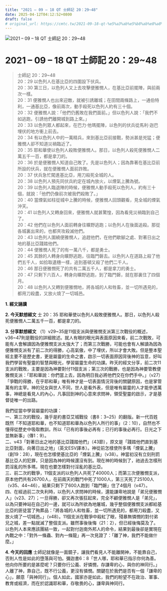 ```yaml
---
title: "2021 – 09 – 18 QT 士師記 20：29~48"
date: 2025-04-12T04:12:52+0800
draft: false
# original_url: https://cmtc.tw/2021-09-18-qt-%e5%a3%ab%e5%b8%ab%e8%a8%98-20%ef%bc%9a2948
---
```


![2021 – 09 – 18 QT 士師記 20：29\~48](/images/qt.jpg   "2021 – 09 – 18 QT 士師記 20：29\~48")

# 2021 – 09 – 18 QT 士師記 20：29\~48

> 士師記 20：29\~48  
> 20：29 以色列人在基比亞的四圍設下伏兵。  
> 20：30 第三日，以色列人又上去攻擊便雅憫人，在基比亞前擺陣，與前兩次一樣。  
> 20：31 便雅憫人也出來迎敵，就被引誘離城；在田間兩條路上，一通伯特利，一通基比亞，像前兩次，動手殺死以色列人約有三十個。  
> 20：32 便雅憫人說：「他們仍舊敗在我們面前。」但以色列人說：「我們不如逃跑，引誘他們離開城到路上來。」  
> 20：33 以色列眾人都起來，在巴力‧他瑪擺陣，以色列的伏兵從馬利‧迦巴埋伏的地方衝上前去。  
> 20：34 有以色列人中的一萬精兵，來到基比亞前接戰，勢派甚是兇猛；便雅憫人卻不知道災禍臨近了。  
> 20：35 耶和華使以色列人殺敗便雅憫人。那日，以色列人殺死便雅憫人二萬五千一百，都是拿刀的。  
> 20：36 於是便雅憫人知道自己敗了。先是以色列人；因為靠著在基比亞前所設的伏兵，就在便雅憫人面前詐敗。  
> 20：37 伏兵急忙闖進基比亞，用刀殺死全城的人。  
> 20：38 以色列人預先同伏兵約定在城內放火，以煙氣上騰為號。  
> 20：39 以色列人臨退陣的時候，便雅憫人動手殺死以色列人，約有三十個，就說：「他們仍像前次被我們殺敗了。」  
> 20：40 當煙氣如柱從城中上騰的時候，便雅憫人回頭觀看，見全城的煙氣沖天。  
> 20：41 以色列人又轉身回來，便雅憫人就甚驚惶，因為看見災禍臨到自己了。  
> 20：42 他們在以色列人面前轉身往曠野逃跑；以色列人在後面追殺。那從各城裏出來的，也都夾攻殺滅他們。  
> 20：43 以色列人圍繞便雅憫人，追趕他們，在他們歇腳之處、對著日出之地的基比亞踐踏他們。  
> 20：44 便雅憫人死了的有一萬八千，都是勇士。  
> 20：45 其餘的人轉身向曠野逃跑，往臨門磐去。以色列人在道路上殺了他們五千人，如拾取遺穗一樣，追到基頓又殺了他們二千人。  
> 20：46 那日便雅憫死了的共有二萬五千人，都是拿刀的勇士。  
> 20：47 只剩下六百人，轉身向曠野逃跑，到了臨門磐，就在那裏住了四個月。  
> 20：48 以色列人又轉到便雅憫地，將各城的人和牲畜，並一切所遇見的，都用刀殺盡，又放火燒了一切城邑。

**1. 經文誦讀**

**2.  今天默想經文**
士 20：35 耶和華使以色列人殺敗便雅憫人。那日，以色列人殺死便雅憫人二萬五千一百，都是拿刀的。

**3. 分享默想經文**
（1）v29\~35是11個支派與便雅憫支派第三次戰役的概述，v36\~47則是戰役的詳細敘述。就人有眼的眼光與表面原因來看，前二次戰敗，可能有人會解讀因為便雅憫支派太強大了；而第三次戰勝，可能也會有人解讀為因為便雅憫支派有了前二次的得勝，心高氣傲，中了埋伏，所以才會大敗。但是整本聖經主要不是歷史書，更是屬靈的生命之書，啟示一切表面原因背後神的旨意，好叫我們學習有聖靈的智慧與眼光，學習屬靈生命的功課。昨天的經文分享，前二次11支派的戰敗，主要是因為神要對付11個支派；第三次的戰勝，也是因為神要管教便雅憫支派：「耶和華說：你們當上去，因為明日我必將他們交在你們手中。」（v27）「爭戰的得勝，在乎耶和華」唯有神才是一切表面情況背後的關鍵原因，也是掌管萬有的主宰。神的兒女與世人不同，世人是看外表，但是唯有屬靈的人才能參透萬事，神總是看見人的內心，凡事回到神的心意來求問神，領受聖靈的啟示，才是基督徒唯一的出路。

我們從當中學習屬靈的功課：  
一、第三次的戰役，幾乎是約書亞艾城戰役（書8：3\~25）的翻版。新一代百姓既然「不知道耶和華，也不知道耶和華為以色列人所行的事」（2：10），自然也不懂得從歷史中吸取教訓，所以「已有的事後必再有；已行的事後必再行。日光之下並無新事」（傳1：9）。  
二、v43「對著日出之地的基比亞踐踏他們」（43節），原文是「踐踏他們直到基比亞對面，向著日出之地」（英文ESV譯本）。神從前怎樣使所多瑪「煙氣上騰」（創19：28），現在也怎樣使基比亞的「煙氣上騰」（v38）。神當初沒有立刻刑罰基比亞人的犯罪，只是因為神的時候還沒有到。現在神的時候到了，祂過去怎樣刑罰淫亂的所多瑪，現在也要怎樣對付淫亂的基比亞。  
三、前二次的戰爭，11個支派的以色列人共死了40000人；而第三次便雅憫支派，原本他們共有26700人，在前兩天的戰鬥中死了1000人，第三天死了25100人（v35、44\~46），結果只剩下了600人跑到「臨門磐」住了4個月（v47）。  
四、在經過前二次失利時，以色列人求問神的時候，還能謙卑地說是「弟兄便雅憫人」（v23、27）；一旦得勝，卻又再次張狂起來，完全不顧便雅憫人是「弟兄」，以為只要神站在自己的一邊，就可以為所欲為地屠城，幾乎整個便雅憫支派都給基比亞的匪徒當了殉葬品：「將各城的人和牲畜，並一切所遇見的，都用刀殺盡，又放火燒了一切城邑。」（v48）。11個支派在戰爭中殺紅了眼，殘暴無憐憫的對付弟兄之城，差一點就滅了整個支派。雖然事後後悔（21：2），但已經後悔莫及了。以色列人本來應該團結一致，一起對付迦南外邦人的命令，結果到最後卻是實現在內戰之中：「對外一條蟲、對內一條龍」再一次見證了：「離了神，我們不能做什麼。」

**4. 今天的回應**
士師記就像是一面鏡子，讓我們看見人不能離開神，不能靠自己，否則人性是如此的墮落與可怕。彌迦書6：8「世人哪，耶和華已指示你何為善。他向你所要的是甚麼呢？只要你行公義、好憐憫，存謙卑的心，與你的神同行。」人離了神，靠自己，既不行公義，更沒有憐憫。關鍵在於我們是否有一個「謙卑的心」，願意「與神同行」。個人如此，國家亦是如此，我們的盼望不在政治、軍事、教育或經濟，而在於認識耶和華，存敬畏的心，謙卑與神同行。
